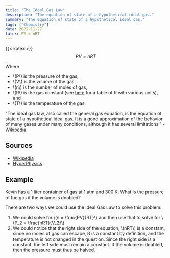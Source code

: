 ```yaml
---
title: "The Ideal Gas Law"
description: "The equation of state of a hypothetical ideal gas."
summary: "The equation of state of a hypothetical ideal gas."
tags: ["Chemistry"]
date: 2022-11-27
latex: PV = nRT
---
```

{{< katex >}}
$$PV = nRT$$

Where
- \\(P\\) is the pressure of the gas,
- \\(V\\) is the volume of the gas,
- \\(n\\) is the number of moles of gas,
- \\(R\\) is the gas constant (see [here](https://en.wikipedia.org/wiki/Gas_constant) for a table of R with various units), and
- \\(T\\) is the temperature of the gas.

"The ideal gas law, also called the general gas equation, is the equation of state of a hypothetical ideal gas. It is a good approximation of the behavior of many gases under many conditions, although it has several limitations." - Wikipedia



## Sources
- [Wikipedia](https://en.wikipedia.org/wiki/Ideal_gas_law)
- [HyperPhysics](http://hyperphysics.phy-astr.gsu.edu/hbase/Kinetic/idegas.html)

## Example

Kevin has a 1 liter container of gas at 1 atm and 300 K. What is the pressure of the gas if the volume is doubled?

There are two ways we could use the Ideal Gas Law to solve this problem:

1. We could solve for \\(n = \frac{PV}{RT}\\) and then use that to solve for \\(P_2 = \frac{nRT}{V_2}\\)
2. We could notice that the right side of the equation, \\(nRT\\) is a constant, since no moles of gas can escape,
R is a constant by definition, and the temperature is not changed in the question. Since the right side is a constant,
the left side must remain a constant. If the volume is doubled, then the pressure must thus be halved.
